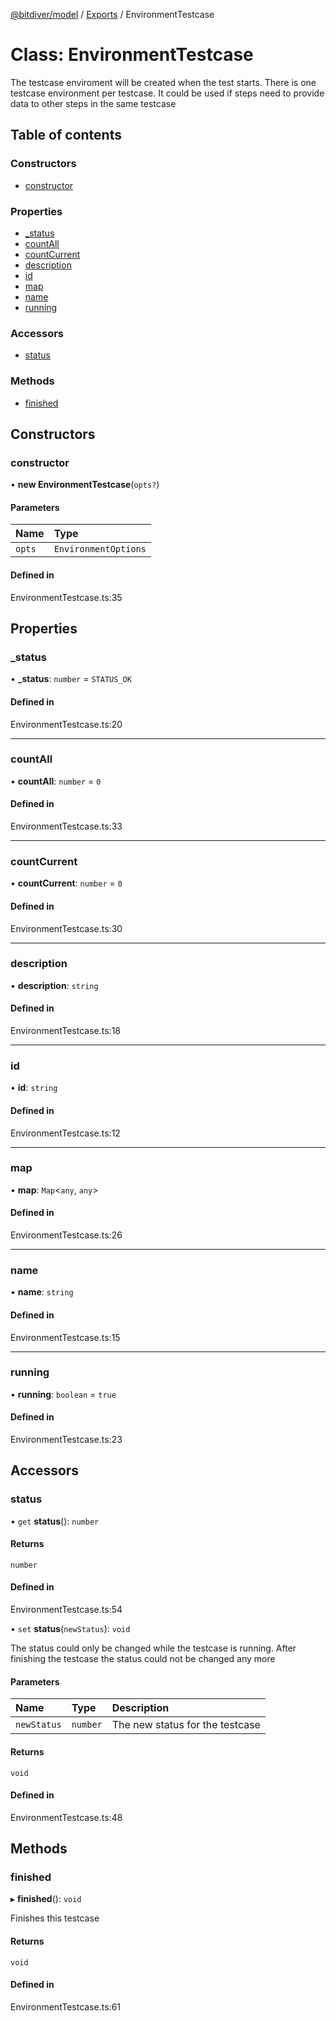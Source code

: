 [@bitdiver/model](../README.md) / [Exports](../modules.md) / EnvironmentTestcase

# Class: EnvironmentTestcase

The testcase enviroment will be created when the test starts. There is one testcase
environment per testcase. It could be used if steps need to provide data to other steps
in the same testcase

## Table of contents

### Constructors

- [constructor](EnvironmentTestcase.md#constructor)

### Properties

- [\_status](EnvironmentTestcase.md#_status)
- [countAll](EnvironmentTestcase.md#countall)
- [countCurrent](EnvironmentTestcase.md#countcurrent)
- [description](EnvironmentTestcase.md#description)
- [id](EnvironmentTestcase.md#id)
- [map](EnvironmentTestcase.md#map)
- [name](EnvironmentTestcase.md#name)
- [running](EnvironmentTestcase.md#running)

### Accessors

- [status](EnvironmentTestcase.md#status)

### Methods

- [finished](EnvironmentTestcase.md#finished)

## Constructors

### constructor

• **new EnvironmentTestcase**(`opts?`)

#### Parameters

| Name | Type |
| :------ | :------ |
| `opts` | `EnvironmentOptions` |

#### Defined in

EnvironmentTestcase.ts:35

## Properties

### \_status

• **\_status**: `number` = `STATUS_OK`

#### Defined in

EnvironmentTestcase.ts:20

___

### countAll

• **countAll**: `number` = `0`

#### Defined in

EnvironmentTestcase.ts:33

___

### countCurrent

• **countCurrent**: `number` = `0`

#### Defined in

EnvironmentTestcase.ts:30

___

### description

• **description**: `string`

#### Defined in

EnvironmentTestcase.ts:18

___

### id

• **id**: `string`

#### Defined in

EnvironmentTestcase.ts:12

___

### map

• **map**: `Map`<`any`, `any`\>

#### Defined in

EnvironmentTestcase.ts:26

___

### name

• **name**: `string`

#### Defined in

EnvironmentTestcase.ts:15

___

### running

• **running**: `boolean` = `true`

#### Defined in

EnvironmentTestcase.ts:23

## Accessors

### status

• `get` **status**(): `number`

#### Returns

`number`

#### Defined in

EnvironmentTestcase.ts:54

• `set` **status**(`newStatus`): `void`

The status could only be changed while the testcase is running. After finishing the
testcase the status could not be changed any more

#### Parameters

| Name | Type | Description |
| :------ | :------ | :------ |
| `newStatus` | `number` | The new status for the testcase |

#### Returns

`void`

#### Defined in

EnvironmentTestcase.ts:48

## Methods

### finished

▸ **finished**(): `void`

Finishes this testcase

#### Returns

`void`

#### Defined in

EnvironmentTestcase.ts:61
